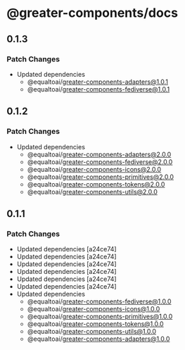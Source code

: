 # @greater-components/docs

## 0.1.3

### Patch Changes

- Updated dependencies
  - @equaltoai/greater-components-adapters@1.0.1
  - @equaltoai/greater-components-fediverse@1.0.1

## 0.1.2

### Patch Changes

- Updated dependencies
  - @equaltoai/greater-components-adapters@2.0.0
  - @equaltoai/greater-components-fediverse@2.0.0
  - @equaltoai/greater-components-icons@2.0.0
  - @equaltoai/greater-components-primitives@2.0.0
  - @equaltoai/greater-components-tokens@2.0.0
  - @equaltoai/greater-components-utils@2.0.0

## 0.1.1

### Patch Changes

- Updated dependencies [a24ce74]
- Updated dependencies [a24ce74]
- Updated dependencies [a24ce74]
- Updated dependencies [a24ce74]
- Updated dependencies [a24ce74]
- Updated dependencies [a24ce74]
- Updated dependencies
  - @equaltoai/greater-components-fediverse@1.0.0
  - @equaltoai/greater-components-icons@1.0.0
  - @equaltoai/greater-components-primitives@1.0.0
  - @equaltoai/greater-components-tokens@1.0.0
  - @equaltoai/greater-components-utils@1.0.0
  - @equaltoai/greater-components-adapters@1.0.0
